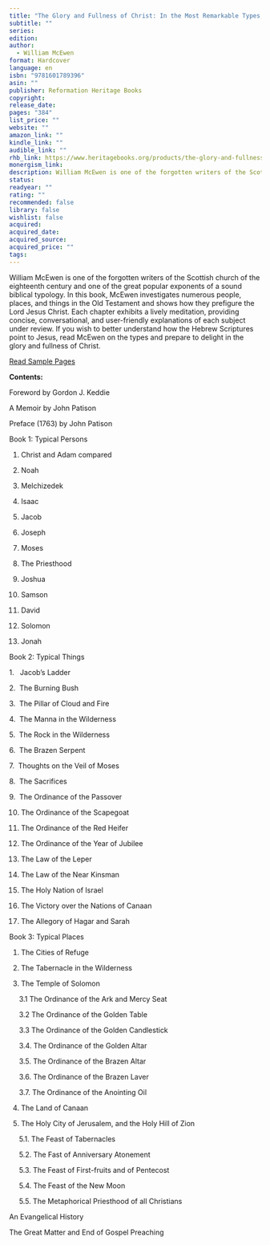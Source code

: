 ```yaml
---
title: "The Glory and Fullness of Christ: In the Most Remarkable Types, Figures, and Allegories of the Old Testament"
subtitle: ""
series: 
edition: 
author:
  - William McEwen
format: Hardcover
language: en
isbn: "9781601789396"
asin: ""
publisher: Reformation Heritage Books
copyright: 
release_date: 
pages: "384"
list_price: ""
website: ""
amazon_link: ""
kindle_link: ""
audible_link: ""
rhb_link: https://www.heritagebooks.org/products/the-glory-and-fullness-of-christ-in-the-most-remarkable-types-figures-and-allegories-of-the-old-testament-mcewen.html
monergism_link: 
description: William McEwen is one of the forgotten writers of the Scottish church of the eighteenth century and one of the great popular exponents of a sound biblical typology. In this book, McEwen investigates numerous people, places, and things in the Old Testament and shows how they prefigure the Lord Jesus Christ. Each chapter exhibits a lively meditation, providing concise, conversational, and user-friendly explanations of each subject under review. If you wish to better understand how the Hebrew Scriptures point to Jesus, read McEwen on the types and prepare to delight in the glory and fullness of Christ.
status: 
readyear: ""
rating: ""
recommended: false
library: false
wishlist: false
acquired: 
acquired_date: 
acquired_source: 
acquired_price: ""
tags:
---
```

William McEwen is one of the forgotten writers of the Scottish church of the eighteenth century and one of the great popular exponents of a sound biblical typology. In this book, McEwen investigates numerous people, places, and things in the Old Testament and shows how they prefigure the Lord Jesus Christ. Each chapter exhibits a lively meditation, providing concise, conversational, and user-friendly explanations of each subject under review. If you wish to better understand how the Hebrew Scriptures point to Jesus, read McEwen on the types and prepare to delight in the glory and fullness of Christ.

[Read Sample Pages](https://www.heritagebooks.org/content/GloryFullness.pdf)

**Contents:**

Foreword by Gordon J. Keddie

A Memoir by John Patison

Preface (1763) by John Patison

Book 1: Typical Persons

1. Christ and Adam compared

2. Noah

3. Melchizedek

4. Isaac

5. Jacob

6. Joseph

7. Moses

8. The Priesthood

9. Joshua

10. Samson

11. David

12. Solomon

13. Jonah

Book 2: Typical Things

1.   Jacob’s Ladder

2.  The Burning Bush

3.  The Pillar of Cloud and Fire

4.  The Manna in the Wilderness

5.  The Rock in the Wilderness

6.  The Brazen Serpent

7.  Thoughts on the Veil of Moses

8.  The Sacrifices

9.  The Ordinance of the Passover

10. The Ordinance of the Scapegoat

11. The Ordinance of the Red Heifer

12. The Ordinance of the Year of Jubilee

13. The Law of the Leper

14. The Law of the Near Kinsman

15. The Holy Nation of Israel

16. The Victory over the Nations of Canaan

17. The Allegory of Hagar and Sarah

Book 3: Typical Places

1. The Cities of Refuge

2. The Tabernacle in the Wilderness

3. The Temple of Solomon

     3.1 The Ordinance of the Ark and Mercy Seat

     3.2 The Ordinance of the Golden Table

     3.3 The Ordinance of the Golden Candlestick

     3.4. The Ordinance of the Golden Altar

     3.5. The Ordinance of the Brazen Altar

     3.6. The Ordinance of the Brazen Laver

     3.7. The Ordinance of the Anointing Oil

4. The Land of Canaan

5. The Holy City of Jerusalem, and the Holy Hill of Zion

     5.1. The Feast of Tabernacles

     5.2. The Fast of Anniversary Atonement

     5.3. The Feast of First-fruits and of Pentecost

     5.4. The Feast of the New Moon

     5.5. The Metaphorical Priesthood of all Christians

An Evangelical History

The Great Matter and End of Gospel Preaching